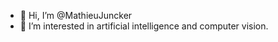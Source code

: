 - 👋 Hi, I’m @MathieuJuncker
- 👀 I’m interested in artificial intelligence and computer vision.

<!---
- 🌱 I’m currently learning .
- 💞️ I’m looking to collaborate on ...
- 📫 How to reach me ...


MathieuJuncker/MathieuJuncker is a ✨ special ✨ repository because its `README.md` (this file) appears on your GitHub profile.
You can click the Preview link to take a look at your changes.
--->
